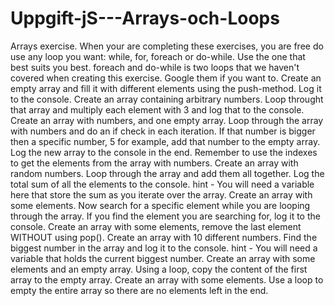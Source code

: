 # Uppgift-jS---Arrays-och-Loops 
Arrays exercise. When your are completing these exercises, you are free do use any loop you want: while, for, foreach or do-while. Use the one that best suits you best. foreach and do-while is two loops that we haven't covered when creating this exercise. Google them if you want to.
Create an empty array and fill it with different elements using the push-method. Log it to the console.
Create an array containing arbitrary numbers. Loop throught that array and multiply each element with 3 and log that to the console.
Create an array with numbers, and one empty array. Loop through the array with numbers and do an if check in each iteration. If that number is bigger then a specific number, 5 for example, add that number to the empty array. Log the new array to the console in the end. Remember to use the indexes to get the elements from the array with numbers.
Create an array with random numbers. Loop through the array and add them all together. Log the total sum of all the elements to the console. hint - You will need a variable here that store the sum as you iterate over the array.
Create an array with some elements. Now search for a specific element while you are looping through the array. If you find the element you are searching for, log it to the console.
Create an array with some elements, remove the last element WITHOUT using pop().
Create an array with 10 different numbers. Find the biggest number in the array and log it to the console. hint - You will need a variable that holds the current biggest number.
Create an array with some elements and an empty array. Using a loop, copy the content of the first array to the empty array.
Create an array with some elements. Use a loop to empty the entire array so there are no elements left in the end.